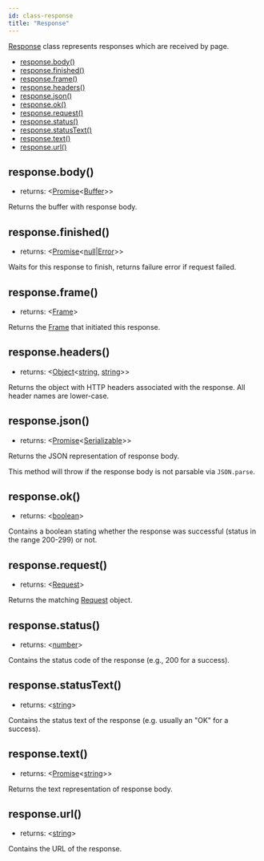 ```yaml
---
id: class-response
title: "Response"
---
```



[Response] class represents responses which are received by page.


- [response.body()](./api/class-response.md#responsebody)
- [response.finished()](./api/class-response.md#responsefinished)
- [response.frame()](./api/class-response.md#responseframe)
- [response.headers()](./api/class-response.md#responseheaders)
- [response.json()](./api/class-response.md#responsejson)
- [response.ok()](./api/class-response.md#responseok)
- [response.request()](./api/class-response.md#responserequest)
- [response.status()](./api/class-response.md#responsestatus)
- [response.statusText()](./api/class-response.md#responsestatustext)
- [response.text()](./api/class-response.md#responsetext)
- [response.url()](./api/class-response.md#responseurl)

## response.body()
- returns: <[Promise]<[Buffer]>>

Returns the buffer with response body.

## response.finished()
- returns: <[Promise]<[null]|[Error]>>

Waits for this response to finish, returns failure error if request failed.

## response.frame()
- returns: <[Frame]>

Returns the [Frame] that initiated this response.

## response.headers()
- returns: <[Object]<[string], [string]>>

Returns the object with HTTP headers associated with the response. All header names are lower-case.

## response.json()
- returns: <[Promise]<[Serializable]>>

Returns the JSON representation of response body.

This method will throw if the response body is not parsable via `JSON.parse`.

## response.ok()
- returns: <[boolean]>

Contains a boolean stating whether the response was successful (status in the range 200-299) or not.

## response.request()
- returns: <[Request]>

Returns the matching [Request] object.

## response.status()
- returns: <[number]>

Contains the status code of the response (e.g., 200 for a success).

## response.statusText()
- returns: <[string]>

Contains the status text of the response (e.g. usually an "OK" for a success).

## response.text()
- returns: <[Promise]<[string]>>

Returns the text representation of response body.

## response.url()
- returns: <[string]>

Contains the URL of the response.

[Accessibility]: ./api/class-accessibility.md "Accessibility"
[Browser]: ./api/class-browser.md "Browser"
[BrowserContext]: ./api/class-browsercontext.md "BrowserContext"
[BrowserServer]: ./api/class-browserserver.md "BrowserServer"
[BrowserType]: ./api/class-browsertype.md "BrowserType"
[CDPSession]: ./api/class-cdpsession.md "CDPSession"
[ChromiumBrowser]: ./api/class-chromiumbrowser.md "ChromiumBrowser"
[ChromiumBrowserContext]: ./api/class-chromiumbrowsercontext.md "ChromiumBrowserContext"
[ChromiumCoverage]: ./api/class-chromiumcoverage.md "ChromiumCoverage"
[ConsoleMessage]: ./api/class-consolemessage.md "ConsoleMessage"
[Dialog]: ./api/class-dialog.md "Dialog"
[Download]: ./api/class-download.md "Download"
[ElementHandle]: ./api/class-elementhandle.md "ElementHandle"
[FileChooser]: ./api/class-filechooser.md "FileChooser"
[FirefoxBrowser]: ./api/class-firefoxbrowser.md "FirefoxBrowser"
[Frame]: ./api/class-frame.md "Frame"
[JSHandle]: ./api/class-jshandle.md "JSHandle"
[Keyboard]: ./api/class-keyboard.md "Keyboard"
[Logger]: ./api/class-logger.md "Logger"
[Mouse]: ./api/class-mouse.md "Mouse"
[Page]: ./api/class-page.md "Page"
[Playwright]: ./api/class-playwright.md "Playwright"
[Request]: ./api/class-request.md "Request"
[Response]: ./api/class-response.md "Response"
[Route]: ./api/class-route.md "Route"
[Selectors]: ./api/class-selectors.md "Selectors"
[TimeoutError]: ./api/class-timeouterror.md "TimeoutError"
[Touchscreen]: ./api/class-touchscreen.md "Touchscreen"
[Video]: ./api/class-video.md "Video"
[WebKitBrowser]: ./api/class-webkitbrowser.md "WebKitBrowser"
[WebSocket]: ./api/class-websocket.md "WebSocket"
[Worker]: ./api/class-worker.md "Worker"
[Element]: https://developer.mozilla.org/en-US/docs/Web/API/element "Element"
[Evaluation Argument]: ./core-concepts.md#evaluationargument "Evaluation Argument"
[Promise]: https://developer.mozilla.org/en-US/docs/Web/JavaScript/Reference/Global_Objects/Promise "Promise"
[iterator]: https://developer.mozilla.org/en-US/docs/Web/JavaScript/Reference/Iteration_protocols "Iterator"
[origin]: https://developer.mozilla.org/en-US/docs/Glossary/Origin "Origin"
[selector]: https://developer.mozilla.org/en-US/docs/Web/CSS/CSS_Selectors "selector"
[Serializable]: https://developer.mozilla.org/en-US/docs/Web/JavaScript/Reference/Global_Objects/JSON/stringify#Description "Serializable"
[UIEvent.detail]: https://developer.mozilla.org/en-US/docs/Web/API/UIEvent/detail "UIEvent.detail"
[UnixTime]: https://en.wikipedia.org/wiki/Unix_time "Unix Time"
[xpath]: https://developer.mozilla.org/en-US/docs/Web/XPath "xpath"

[Array]: https://developer.mozilla.org/en-US/docs/Web/JavaScript/Reference/Global_Objects/Array "Array"
[boolean]: https://developer.mozilla.org/en-US/docs/Web/JavaScript/Data_structures#Boolean_type "Boolean"
[Buffer]: https://nodejs.org/api/buffer.html#buffer_class_buffer "Buffer"
[ChildProcess]: https://nodejs.org/api/child_process.html "ChildProcess"
[Error]: https://nodejs.org/api/errors.html#errors_class_error "Error"
[EventEmitter]: https://nodejs.org/api/events.html#events_class_eventemitter "EventEmitter"
[function]: https://developer.mozilla.org/en-US/docs/Web/JavaScript/Reference/Global_Objects/Function "Function"
[Map]: https://developer.mozilla.org/en-US/docs/Web/JavaScript/Reference/Global_Objects/Map "Map"
[null]: https://developer.mozilla.org/en-US/docs/Web/JavaScript/Reference/Global_Objects/null "null"
[number]: https://developer.mozilla.org/en-US/docs/Web/JavaScript/Data_structures#Number_type "Number"
[Object]: https://developer.mozilla.org/en-US/docs/Web/JavaScript/Reference/Global_Objects/Object "Object"
[Promise]: https://developer.mozilla.org/en-US/docs/Web/JavaScript/Reference/Global_Objects/Promise "Promise"
[Readable]: https://nodejs.org/api/stream.html#stream_class_stream_readable "Readable"
[RegExp]: https://developer.mozilla.org/en-US/docs/Web/JavaScript/Reference/Global_Objects/RegExp "RegExp"
[string]: https://developer.mozilla.org/en-US/docs/Web/JavaScript/Data_structures#String_type "string"
[URL]: https://nodejs.org/api/url.html "URL"